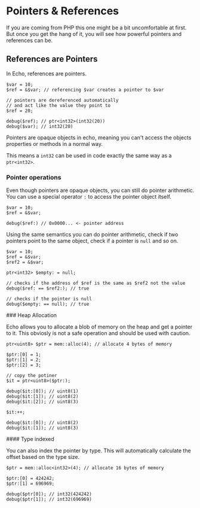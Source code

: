 # Pointers & References

If you are coming from PHP this one might be a bit uncomfortable at first. But once you get the hang of it, you will see how powerful pointers and references can be.

## References are Pointers

In Echo, references are pointers.

```echo
$var = 10;
$ref = &$var; // referencing $var creates a pointer to $var

// pointers are dereferenced automatically
// and act like the value they point to 
$ref = 20;

debug($ref); // ptr<int32>(int32(20))
debug($var); // int32(20)
```

Pointers are opaque objects in echo, meaning you can't access the objects properties or methods in a normal way.

This means a `int32` can be used in code exactly the same way as a `ptr<int32>`.

### Pointer operations

Even though pointers are opaque objects, you can still do pointer arithmetic. You can use a special operator `:` to access the pointer object itself.

```echo
$var = 10;
$ref = &$var;

debug($ref:) // 0x0000... <- pointer address
```

Using the same semantics you can do pointer arithmetic, check if two pointers point to the same object, check if a pointer is `null` and so on.

```echo
$var = 10;
$ref = &$var;
$ref2 = &$var;

ptr<int32> $empty: = null;

// checks if the address of $ref is the same as $ref2 not the value
debug($ref: == $ref2:); // true

// checks if the pointer is null
debug($empty: == null); // true
```

### Heap Allocation

Echo allows you to allocate a blob of memory on the heap and get a pointer to it. This obviosly is not a safe operation and should be used with caution.

```echo
ptr<uint8> $ptr = mem::alloc(4); // allocate 4 bytes of memory

$ptr:[0] = 1;
$ptr:[1] = 2;
$ptr:[2] = 3;

// copy the potiner
$it = ptr<uint8>($ptr:);

debug($it:[0]); // uint8(1)
debug($it:[1]); // uint8(2)
debug($it:[2]); // uint8(3)

$it:++;

debug($it:[0]); // uint8(2)
debug($it:[1]); // uint8(3)
```

#### Type indexed

You can also index the pointer by type. This will automatically calculate the offset based on the type size.

```echo
$ptr = mem::alloc<int32>(4); // allocate 16 bytes of memory

$ptr:[0] = 424242;
$ptr:[1] = 696969;

debug($ptr[0]); // int32(424242)
debug($ptr[1]); // int32(696969)
```

